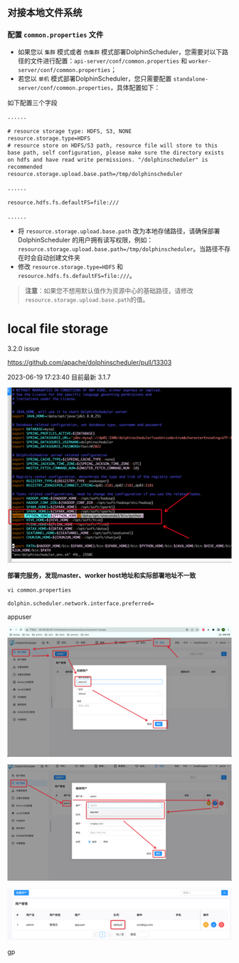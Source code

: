 

## 对接本地文件系统

### 配置 `common.properties` 文件

- 如果您以 `集群` 模式或者 `伪集群` 模式部署DolphinScheduler，您需要对以下路径的文件进行配置：`api-server/conf/common.properties` 和 `worker-server/conf/common.properties`；
- 若您以 `单机` 模式部署DolphinScheduler，您只需要配置 `standalone-server/conf/common.properties`，具体配置如下：

如下配置三个字段

```properties
......

# resource storage type: HDFS, S3, NONE
resource.storage.type=HDFS
# resource store on HDFS/S3 path, resource file will store to this base path, self configuration, please make sure the directory exists on hdfs and have read write permissions. "/dolphinscheduler" is recommended
resource.storage.upload.base.path=/tmp/dolphinscheduler

......

resource.hdfs.fs.defaultFS=file:///

......
```

- 将 `resource.storage.upload.base.path` 改为本地存储路径，请确保部署 DolphinScheduler 的用户拥有读写权限，例如：`resource.storage.upload.base.path=/tmp/dolphinscheduler`。当路径不存在时会自动创建文件夹
- 修改 `resource.storage.type=HDFS` 和 `resource.hdfs.fs.defaultFS=file:///`。

> **注意**：如果您不想用默认值作为资源中心的基础路径，请修改`resource.storage.upload.base.path`的值。



# local file storage

3.2.0 issue

https://github.com/apache/dolphinscheduler/pull/13303

2023-06-19 17:23:40 目前最新 3.1.7



![image-20230301143708411](.img_dolphinscheduler/image-20230301143708411.png)

**部署完服务，发现master、worker host地址和实际部署地址不一致**

`vi common.properties `

```properties
dolphin.scheduler.network.interface.preferred=
```





appuser

![image-20230328144447155](.img_dolphinscheduler/image-20230328144447155.png)



![image-20230328145159945](.img_dolphinscheduler/image-20230328145159945.png)



![image-20230328145210244](.img_dolphinscheduler/image-20230328145210244.png)



gp

